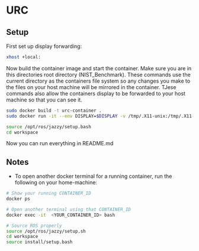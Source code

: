 # URC

## Setup

First set up display forwarding:
```bash
xhost +local:
```

Now  build the container image and start the container. Make sure you are in this directories root directory (NIST_Benchmark). These commands use the current directory as the containers file system so any changes you make to the files on your host machine will be mirrored in the container. TJese commands also allow the containers display to be forwarded to your host machine so that you can see it.
```bash
sudo docker build -t urc-container .
sudo docker run -it --env DISPLAY=$DISPLAY -v /tmp/.X11-unix:/tmp/.X11-unix -v $(pwd):/workspace --net=host urc-container
```

```bash
source /opt/ros/jazzy/setup.bash
cd workspace
```

Now you can run everything in README.md


## Notes
* To open another docker terminal for a running container, run the following on your home-machine:
```bash
# Show your running CONTAINER_ID
docker ps 

# Open another terminal using that CONTAINER_ID
docker exec -it  <YOUR_CONTAINER_ID> bash

# Source ROS properly
source /opt/ros/jazzy/setup.sh
cd workspace
source install/setup.bash
```